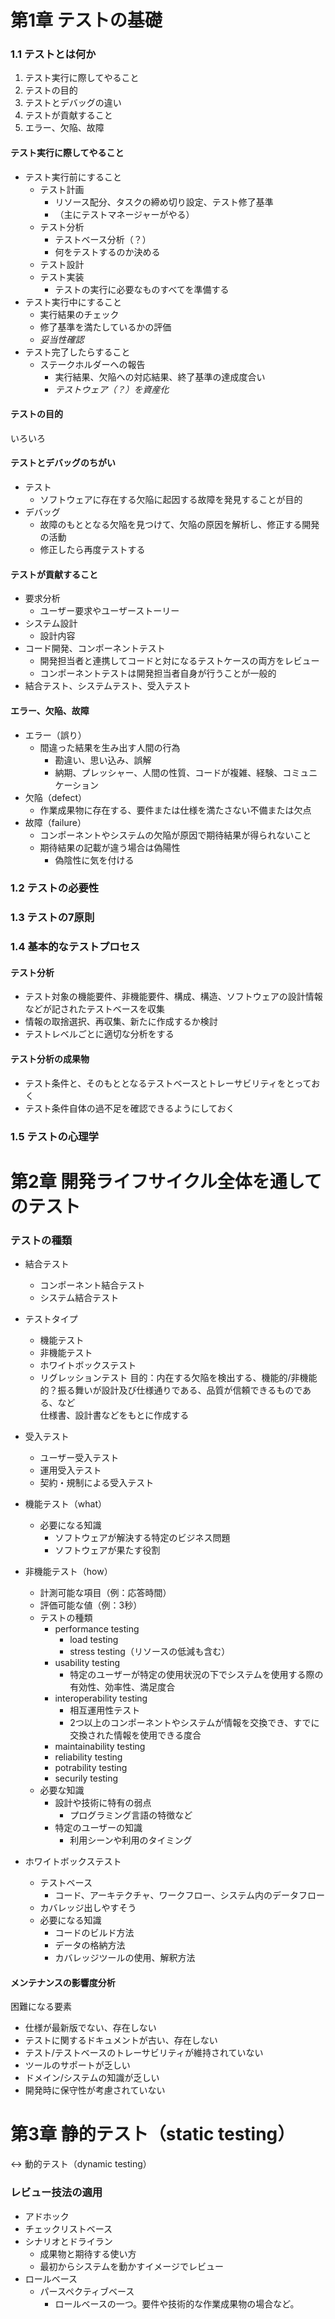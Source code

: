 # 第1章 テストの基礎

### 1.1 テストとは何か

1. テスト実行に際してやること
2. テストの目的
3. テストとデバッグの違い
4. テストが貢献すること
5. エラー、欠陥、故障

#### テスト実行に際してやること
- テスト実行前にすること
  - テスト計画
    - リソース配分、タスクの締め切り設定、テスト修了基準
    - （主にテストマネージャーがやる）
  - テスト分析
    - テストベース分析（？）
    - 何をテストするのか決める
  - テスト設計
  - テスト実装
    - テストの実行に必要なものすべてを準備する
- テスト実行中にすること
  - 実行結果のチェック
  - 修了基準を満たしているかの評価
  - *妥当性確認*
- テスト完了したらすること
  - ステークホルダーへの報告
    - 実行結果、欠陥への対応結果、終了基準の達成度合い
    - *テストウェア（？）を資産化*

#### テストの目的
いろいろ

#### テストとデバッグのちがい
- テスト
  - ソフトウェアに存在する欠陥に起因する故障を発見することが目的
- デバッグ
  - 故障のもととなる欠陥を見つけて、欠陥の原因を解析し、修正する開発の活動
  - 修正したら再度テストする

#### テストが貢献すること
- 要求分析
  - ユーザー要求やユーザーストーリー
- システム設計
  - 設計内容
- コード開発、コンポーネントテスト
  - 開発担当者と連携してコードと対になるテストケースの両方をレビュー
  - コンポーネントテストは開発担当者自身が行うことが一般的
- 結合テスト、システムテスト、受入テスト

#### エラー、欠陥、故障
- エラー（誤り）
  - 間違った結果を生み出す人間の行為
    - 勘違い、思い込み、誤解
    - 納期、プレッシャー、人間の性質、コードが複雑、経験、コミュニケーション
- 欠陥（defect）
  - 作業成果物に存在する、要件または仕様を満たさない不備または欠点
- 故障（failure）
  - コンポーネントやシステムの欠陥が原因で期待結果が得られないこと
  - 期待結果の記載が違う場合は偽陽性
    - 偽陰性に気を付ける

### 1.2 テストの必要性
### 1.3 テストの7原則
### 1.4 基本的なテストプロセス
#### テスト分析
- テスト対象の機能要件、非機能要件、構成、構造、ソフトウェアの設計情報などが記されたテストベースを収集
- 情報の取捨選択、再収集、新たに作成するか検討
- テストレベルごとに適切な分析をする
#### テスト分析の成果物
- テスト条件と、そのもととなるテストベースとトレーサビリティをとっておく
- テスト条件自体の過不足を確認できるようにしておく
### 1.5 テストの心理学

# 第2章 開発ライフサイクル全体を通してのテスト

### テストの種類

- 結合テスト
  - コンポーネント結合テスト
  - システム結合テスト
- テストタイプ
  - 機能テスト
  - 非機能テスト
  - ホワイトボックステスト
  - リグレッションテスト
目的：内在する欠陥を検出する、機能的/非機能的？振る舞いが設計及び仕様通りである、品質が信頼できるものである、など  
仕様書、設計書などをもとに作成する  

- 受入テスト
  - ユーザー受入テスト
  - 運用受入テスト
  - 契約・規制による受入テスト

- 機能テスト（what）
  - 必要になる知識
    - ソフトウェアが解決する特定のビジネス問題
    - ソフトウェアが果たす役割
- 非機能テスト（how）
  - 計測可能な項目（例：応答時間）
  - 評価可能な値（例：3秒）
  - テストの種類
    - performance testing
      - load testing
      - stress testing（リソースの低減も含む）
    - usability testing
      - 特定のユーザーが特定の使用状況の下でシステムを使用する際の有効性、効率性、満足度合
    - interoperability testing
      - 相互運用性テスト
      - 2つ以上のコンポーネントやシステムが情報を交換でき、すでに交換された情報を使用できる度合
    - maintainability testing
    - reliability testing
    - potrability testing
    - securily testing
  - 必要な知識
    - 設計や技術に特有の弱点
      - プログラミング言語の特徴など
    - 特定のユーザーの知識
      - 利用シーンや利用のタイミング
- ホワイトボックステスト
  - テストベース
    - コード、アーキテクチャ、ワークフロー、システム内のデータフロー
  - カバレッジ出しやすそう
  - 必要になる知識
    - コードのビルド方法
    - データの格納方法
    - カバレッジツールの使用、解釈方法

#### メンテナンスの影響度分析
困難になる要素
- 仕様が最新版でない、存在しない
- テストに関するドキュメントが古い、存在しない
- テスト/テストベースのトレーサビリティが維持されていない
- ツールのサポートが乏しい
- ドメイン/システムの知識が乏しい
- 開発時に保守性が考慮されていない

# 第3章 静的テスト（static testing）  
↔  動的テスト（dynamic testing）

### レビュー技法の適用
- アドホック
- チェックリストベース
- シナリオとドライラン
  - 成果物と期待する使い方
  - 最初からシステムを動かすイメージでレビュー
- ロールベース
  - パースペクティブベース
    - ロールベースの一つ。要件や技術的な作業成果物の場合など。